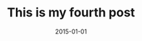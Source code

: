 ---
title: This is my fourth post
date: 2015-01-01
location: Jakarta
tags:
    - event
    - tech
    - sport
---